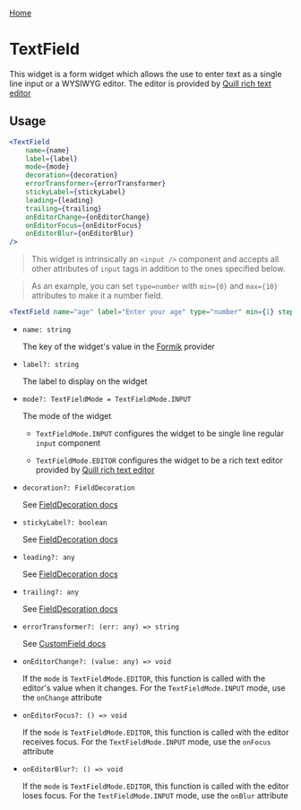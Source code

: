[Home](../../../README.md)

# TextField

This widget is a form widget which allows the use to enter text as a single line input or a
WYSIWYG editor. The editor is provided by [Quill rich text editor](https://quilljs.com/)

## Usage

```jsx
<TextField
    name={name}
    label={label}
    mode={mode}
    decoration={decoration}
    errorTransformer={errorTransformer}
    stickyLabel={stickyLabel}
    leading={leading}
    trailing={trailing}
    onEditorChange={onEditorChange}
    onEditorFocus={onEditorFocus}
    onEditorBlur={onEditorBlur}
/>
```

> This widget is intrinsically an `<input />` component and accepts all other attributes of
> `input` tags in addition to the ones specified below.

> As an example, you can set `type=number` with `min={0}` and `max={10}` attributes to make it a
> number field.

```jsx
<TextField name="age" label="Enter your age" type="number" min={1} step={1} />
```

-   `name: string`

    The key of the widget's value in the [Formik](https://jaredpalmer.com/formik/) provider

-   `label?: string`

    The label to display on the widget

-   `mode?: TextFieldMode = TextFieldMode.INPUT`

    The mode of the widget

    -   `TextFieldMode.INPUT` configures the widget to be single line regular `input` component

    -   `TextFieldMode.EDITOR` configures the widget to be a rich text editor provided by
        [Quill rich text editor](https://quilljs.com/)

-   `decoration?: FieldDecoration`

    See [FieldDecoration docs](../field-decoration/usage.md)

-   `stickyLabel?: boolean`

    See [FieldDecoration docs](../field-decoration/usage.md)

-   `leading?: any`

    See [FieldDecoration docs](../field-decoration/usage.md)

-   `trailing?: any`

    See [FieldDecoration docs](../field-decoration/usage.md)

-   `errorTransformer?: (err: any) => string`

    See [CustomField docs](../custom-field/usage.md)

-   `onEditorChange?: (value: any) => void`

    If the `mode` is `TextFieldMode.EDITOR`, this function is called with the editor's value when it
    changes. For the `TextFieldMode.INPUT` mode, use the `onChange` attribute

-   `onEditorFocus?: () => void`

    If the `mode` is `TextFieldMode.EDITOR`, this function is called with the editor receives focus.
    For the `TextFieldMode.INPUT` mode, use the `onFocus` attribute

-   `onEditorBlur?: () => void`

    If the `mode` is `TextFieldMode.EDITOR`, this function is called with the editor loses focus.
    For the `TextFieldMode.INPUT` mode, use the `onBlur` attribute
